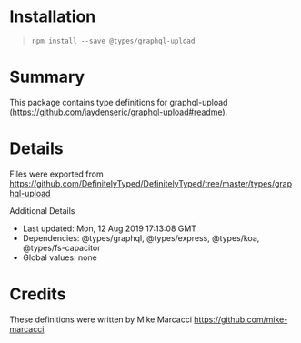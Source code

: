 # Installation
> `npm install --save @types/graphql-upload`

# Summary
This package contains type definitions for graphql-upload (https://github.com/jaydenseric/graphql-upload#readme).

# Details
Files were exported from https://github.com/DefinitelyTyped/DefinitelyTyped/tree/master/types/graphql-upload

Additional Details
 * Last updated: Mon, 12 Aug 2019 17:13:08 GMT
 * Dependencies: @types/graphql, @types/express, @types/koa, @types/fs-capacitor
 * Global values: none

# Credits
These definitions were written by Mike Marcacci <https://github.com/mike-marcacci>.
